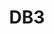 ---
layout: music
category: noise
title: DB3
short: db3
order: 2
aif: "/music/AaronGreene-DB3-unsigned.aif"
mp3: "/music/AaronGreene-DB3-unsigned.mp3"
ogg: "/music/AaronGreene-DB3-unsigned.ogg"
---